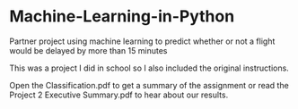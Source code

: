 # Machine-Learning-in-Python
Partner project using machine learning to predict whether or not a flight would be delayed by more than 15 minutes

This was a project I did in school so I also included the original instructions.

Open the Classification.pdf to get a summary of the assignment or read the Project 2 Executive Summary.pdf to hear about our results.
